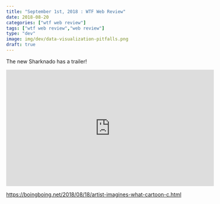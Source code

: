 ```yaml
---
title: "September 1st, 2018 : WTF Web Review"
date: 2018-08-20
categories: ["wtf web review"]
tags: ["wtf web review","web review"]
type: "dev"
image: img/dev/data-visualization-pitfalls.png
draft: true
---
```


The new Sharknado has a trailer!

<iframe width="560" height="315" src="https://www.youtube.com/embed/DVlrt4YWXnA" frameborder="0" allow="autoplay; encrypted-media" allowfullscreen></iframe>

https://boingboing.net/2018/08/18/artist-imagines-what-cartoon-c.html